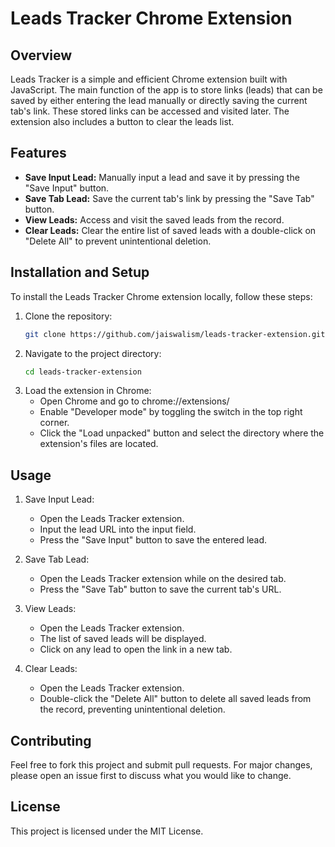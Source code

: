 # Leads Tracker Chrome Extension

## Overview

Leads Tracker is a simple and efficient Chrome extension built with JavaScript. The main function of the app is to store links (leads) that can be saved by either entering the lead manually or directly saving the current tab's link. These stored links can be accessed and visited later. The extension also includes a button to clear the leads list.

## Features

- **Save Input Lead:** Manually input a lead and save it by pressing the "Save Input" button.
- **Save Tab Lead:** Save the current tab's link by pressing the "Save Tab" button.
- **View Leads:** Access and visit the saved leads from the record.
- **Clear Leads:** Clear the entire list of saved leads with a double-click on "Delete All" to prevent unintentional deletion.

## Installation and Setup

To install the Leads Tracker Chrome extension locally, follow these steps:

1. Clone the repository:
   ```bash
   git clone https://github.com/jaiswalism/leads-tracker-extension.git


2. Navigate to the project directory:
    ```bash
    cd leads-tracker-extension

3. Load the extension in Chrome:
    - Open Chrome and go to chrome://extensions/
    - Enable "Developer mode" by toggling the switch in the top right corner.
    - Click the "Load unpacked" button and select the directory where the extension's files are located.

## Usage

1. Save Input Lead:
    - Open the Leads Tracker extension.
    - Input the lead URL into the input field.
    - Press the "Save Input" button to save the entered lead.

2. Save Tab Lead:

    - Open the Leads Tracker extension while on the desired tab.
    - Press the "Save Tab" button to save the current tab's URL.

3. View Leads:
    - Open the Leads Tracker extension.
    - The list of saved leads will be displayed.
    - Click on any lead to open the link in a new tab.

4. Clear Leads:
    - Open the Leads Tracker extension.
    - Double-click the "Delete All" button to delete all saved leads from the record, preventing unintentional deletion.

## Contributing
Feel free to fork this project and submit pull requests. For major changes, please open an issue first to discuss what you would like to change.

## License
This project is licensed under the MIT License.